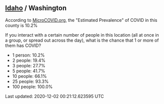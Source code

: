 
## [Idaho](/united-states/idaho) / Washington

According to [MicroCOVID.org](http://microcovid.org),
the "Estimated Prevalence" of COVID in this county is 10.2%

If you interact with a certain number of people in this location
(all at once in a group, or spread out across the day), what is the chance that
1 or more of them has COVID?

- 1 person: 10.2%
- 2 people: 19.4%
- 3 people: 27.7%
- 5 people: 41.7%
- 10 people: 66.1%
- 25 people: 93.3%
- 100 people: 100.0%

Last updated: 2020-12-02 00:21:12.623595 UTC
